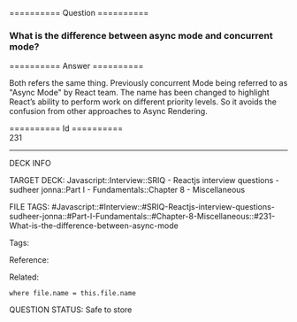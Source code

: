 ========== Question ==========  

### What is the difference between async mode and concurrent mode?  

========== Answer ==========  

Both refers the same thing. Previously concurrent Mode being referred to as "Async Mode" by React team. The name has been changed to highlight React’s ability to perform work on different priority levels. So it avoids the confusion from other approaches to Async Rendering.

========== Id ==========  
231

---

DECK INFO

TARGET DECK: Javascript::Interview::SRIQ - Reactjs interview questions - sudheer jonna::Part I - Fundamentals::Chapter 8 - Miscellaneous

FILE TAGS: #Javascript::#Interview::#SRIQ-Reactjs-interview-questions-sudheer-jonna::#Part-I-Fundamentals::#Chapter-8-Miscellaneous::#231-What-is-the-difference-between-async-mode

Tags:

Reference:

Related:

```dataview
where file.name = this.file.name
```

QUESTION STATUS: Safe to store
